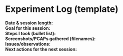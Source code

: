 # Experiment Log (template)

**Date & session length:**  
**Goal for this session:**  
**Steps I took (bullet list):**  
**Screenshots/PCAPs gathered (filenames):**  
**Issues/observations:**  
**Next actions for the next session:**
